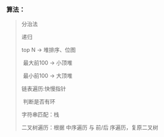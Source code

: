 ### 算法：

> 分治法
>
> 递归
>
> top N -> 堆排序、位图
>
> ​	最大前100 -> 小顶堆
>
> ​	最小前100 -> 大顶堆
>
> 链表遍历:快慢指针
>
> ​	判断是否有环
>
> 字符串匹配：栈
>
> 二叉树遍历：根据 中序遍历 与 前/后 序遍历，复原二叉树